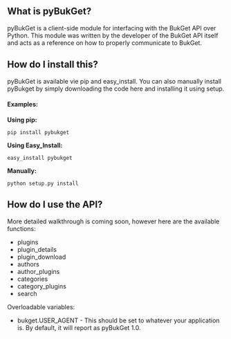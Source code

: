 ## What is pyBukGet?

pyBukGet is a client-side module for interfacing with the BukGet API over Python.  This module was written by the developer of the BukGet API itself and acts as a reference on how to properly communicate to BukGet.

## How do I install this?

pyBukGet is available vie pip and easy_install.  You can also manually install pyBukget by simply downloading the code here and installing it using setup.

#### Examples:

__Using pip:__

`pip install pybukget`

__Using Easy_Install:__

`easy_install pybukget`

__Manually:__

`python setup.py install`

## How do I use the API?

More detailed walkthrough is coming soon, however here are the available functions:

* plugins
* plugin_details
* plugin_download
* authors
* author_plugins
* categories
* category_plugins
* search

Overloadable variables:

* bukget.USER_AGENT - This should be set to whatever your application is.  By default, it will report as pyBukGet 1.0.
